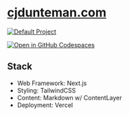 # [cjdunteman.com](https://cjdunteman.com)

[![Default Project](https://img.shields.io/endpoint?url=https://cloud.cypress.io/badge/detailed/qjext1/main&style=flat&logo=cypress)](https://cloud.cypress.io/projects/qjext1/runs)

[![Open in GitHub Codespaces](https://github.com/codespaces/badge.svg)](https://github.com/codespaces/new?hide_repo_select=true&ref=main&repo=212740183)

## Stack

- Web Framework: Next.js
- Styling: TailwindCSS
- Content: Markdown w/ ContentLayer
- Deployment: Vercel

